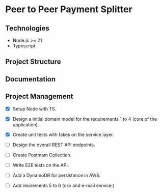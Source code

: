 # Peer to Peer Payment Splitter

## Technologies
- Node.js >= 21
- Typescript

## Project Structure

## Documentation


## Project Management
- [x] Setup Node with TS.
- [x] Design a initial domain model for the requirements 1 to 4 (core of the application).
- [x] Create unit tests with fakes on the service layer.
- [ ] Design the overall REST API endpoints.
- [ ] Create Postmam Collection.
- [ ] Write E2E tests on the API.
- [ ] Add a DynamoDB for persistance in AWS.
- [ ] Add reuirements 5 to 6 (csv and e-mail service.)


